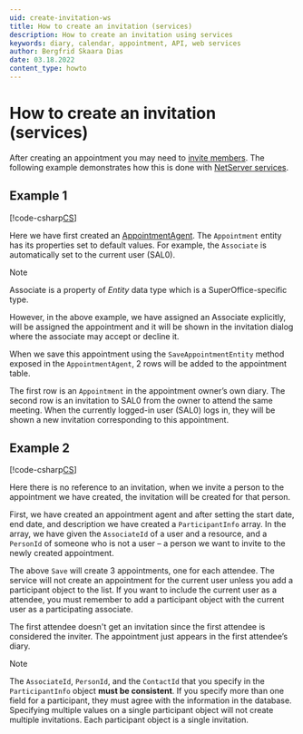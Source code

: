 ```yaml
---
uid: create-invitation-ws
title: How to create an invitation (services)
description: How to create an invitation using services
keywords: diary, calendar, appointment, API, web services
author: Bergfrid Skaara Dias
date: 03.18.2022
content_type: howto
---
```


# How to create an invitation (services)

After creating an appointment you may need to [invite members][1]. The following example demonstrates how this is done with [NetServer services][2].

## Example 1

[!code-csharp[CS](includes/create-invite-services-1.cs)]

Here we have first created an [AppointmentAgent][3]. The `Appointment` entity has its properties set to default values. For example, the `Associate` is automatically set to the current user (SAL0).

> [!NOTE]
> Associate is a property of *Entity* data type which is a SuperOffice-specific type.

However, in the above example, we have assigned an Associate explicitly, will be assigned the appointment and it will be shown in the invitation dialog where the associate may accept or decline it.

When we save this appointment using the `SaveAppointmentEntity` method exposed in the `AppointmentAgent`, 2 rows will be added to the appointment table.

The first row is an `Appointment` in the appointment owner’s own diary. The second row is an invitation to SAL0 from the owner to attend the same meeting. When the currently logged-in user (SAL0) logs in, they will be shown a new invitation corresponding to this appointment.

## Example 2

[!code-csharp[CS](includes/create-invite-services-2.cs)]

Here there is no reference to an invitation, when we invite a person to the appointment we have created, the invitation will be created for that person.

First, we have created an appointment agent and after setting the start date, end date, and description we have created a `ParticipantInfo` array. In the array, we have given the `AssociateId` of a user and a resource, and a `PersonId` of someone who is not a user – a person we want to invite to the newly created appointment.

The above `Save` will create 3 appointments, one for each attendee. The service will not create an appointment for the current user unless you add a participant object to the list. If you want to include the current user as a attendee, you must remember to add a participant object with the current user as a participating associate.

The first attendee doesn't get an invitation since the first attendee is considered the inviter. The appointment just appears in the first attendee’s diary.

> [!NOTE]
> The `AssociateId`, `PersonId`, and the `ContactId` that you specify in the `ParticipantInfo` object **must be consistent**. If you specify more than one field for a participant, they must agree with the information in the database. Specifying multiple values on a single participant object will not create multiple invitations. Each participant object is a single invitation.

<!-- Referenced links -->
[1]: ../../../../diary/learn/invitation/index.md
[2]: ../../index.md
[3]: ../../../reference/restful/agent/Appointment_Agent/index.md
